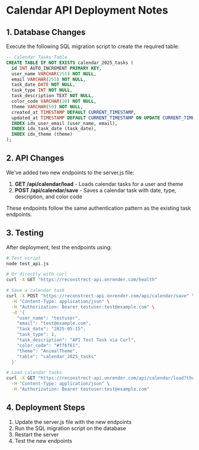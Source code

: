 # Calendar API Deployment Notes

## 1. Database Changes

Execute the following SQL migration script to create the required table:

```sql
-- Calendar Tasks Table
CREATE TABLE IF NOT EXISTS calendar_2025_tasks (
  id INT AUTO_INCREMENT PRIMARY KEY,
  user_name VARCHAR(255) NOT NULL,
  email VARCHAR(255) NOT NULL,
  task_date DATE NOT NULL,
  task_type INT NOT NULL,
  task_description TEXT NOT NULL,
  color_code VARCHAR(20) NOT NULL,
  theme VARCHAR(50) NOT NULL,
  created_at TIMESTAMP DEFAULT CURRENT_TIMESTAMP,
  updated_at TIMESTAMP DEFAULT CURRENT_TIMESTAMP ON UPDATE CURRENT_TIMESTAMP,
  INDEX idx_user_email (user_name, email),
  INDEX idx_task_date (task_date),
  INDEX idx_theme (theme)
);
```

## 2. API Changes

We've added two new endpoints to the server.js file:

1. **GET /api/calendar/load** - Loads calendar tasks for a user and theme
2. **POST /api/calendar/save** - Saves a calendar task with date, type, description, and color code

These endpoints follow the same authentication pattern as the existing task endpoints.

## 3. Testing

After deployment, test the endpoints using:

```bash
# Test script
node test_api.js

# Or directly with curl
curl -X GET "https://reconstrect-api.onrender.com/health"

# Save a calendar task
curl -X POST "https://reconstrect-api.onrender.com/api/calendar/save" \
  -H "Content-Type: application/json" \
  -H "Authorization: Bearer testuser:test@example.com" \
  -d '{
    "user_name": "testuser",
    "email": "test@example.com",
    "task_date": "2025-05-15",
    "task_type": 1,
    "task_description": "API Test Task via Curl",
    "color_code": "#ff6f61",
    "theme": "AnimalTheme",
    "table": "calendar_2025_tasks"
  }'

# Load calendar tasks
curl -X GET "https://reconstrect-api.onrender.com/api/calendar/load?theme=AnimalTheme" \
  -H "Content-Type: application/json" \
  -H "Authorization: Bearer testuser:test@example.com"
```

## 4. Deployment Steps

1. Update the server.js file with the new endpoints
2. Run the SQL migration script on the database
3. Restart the server
4. Test the new endpoints 